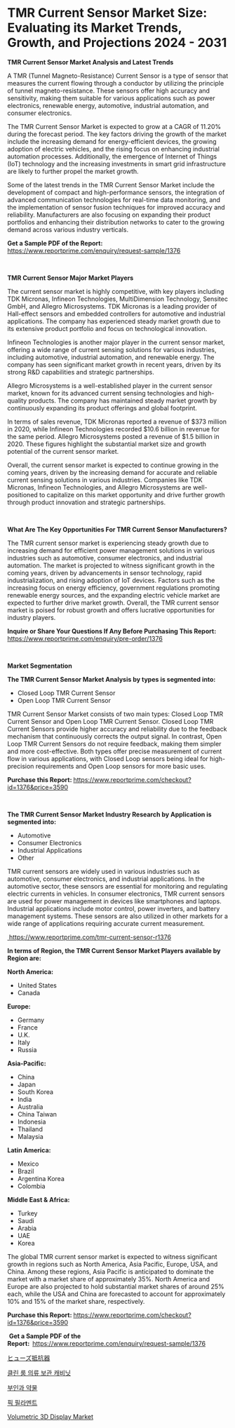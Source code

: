 <p><h1>TMR Current Sensor Market Size: Evaluating its Market Trends, Growth, and Projections 2024 - 2031</h1></p><p><strong>TMR Current Sensor Market Analysis and Latest Trends</strong></p>
<p><p>A TMR (Tunnel Magneto-Resistance) Current Sensor is a type of sensor that measures the current flowing through a conductor by utilizing the principle of tunnel magneto-resistance. These sensors offer high accuracy and sensitivity, making them suitable for various applications such as power electronics, renewable energy, automotive, industrial automation, and consumer electronics.</p><p>The TMR Current Sensor Market is expected to grow at a CAGR of 11.20% during the forecast period. The key factors driving the growth of the market include the increasing demand for energy-efficient devices, the growing adoption of electric vehicles, and the rising focus on enhancing industrial automation processes. Additionally, the emergence of Internet of Things (IoT) technology and the increasing investments in smart grid infrastructure are likely to further propel the market growth.</p><p>Some of the latest trends in the TMR Current Sensor Market include the development of compact and high-performance sensors, the integration of advanced communication technologies for real-time data monitoring, and the implementation of sensor fusion techniques for improved accuracy and reliability. Manufacturers are also focusing on expanding their product portfolios and enhancing their distribution networks to cater to the growing demand across various industry verticals.</p></p>
<p><strong>Get a Sample PDF of the Report:&nbsp;</strong> <a href="https://www.reportprime.com/enquiry/request-sample/1376">https://www.reportprime.com/enquiry/request-sample/1376</a></p>
<p>&nbsp;</p>
<p><strong>TMR Current Sensor Major Market Players</strong></p>
<p><p>The current sensor market is highly competitive, with key players including TDK Micronas, Infineon Technologies, MultiDimension Technology, Sensitec GmbH, and Allegro Microsystems. TDK Micronas is a leading provider of Hall-effect sensors and embedded controllers for automotive and industrial applications. The company has experienced steady market growth due to its extensive product portfolio and focus on technological innovation.</p><p>Infineon Technologies is another major player in the current sensor market, offering a wide range of current sensing solutions for various industries, including automotive, industrial automation, and renewable energy. The company has seen significant market growth in recent years, driven by its strong R&D capabilities and strategic partnerships.</p><p>Allegro Microsystems is a well-established player in the current sensor market, known for its advanced current sensing technologies and high-quality products. The company has maintained steady market growth by continuously expanding its product offerings and global footprint.</p><p>In terms of sales revenue, TDK Micronas reported a revenue of $373 million in 2020, while Infineon Technologies recorded $10.6 billion in revenue for the same period. Allegro Microsystems posted a revenue of $1.5 billion in 2020. These figures highlight the substantial market size and growth potential of the current sensor market.</p><p>Overall, the current sensor market is expected to continue growing in the coming years, driven by the increasing demand for accurate and reliable current sensing solutions in various industries. Companies like TDK Micronas, Infineon Technologies, and Allegro Microsystems are well-positioned to capitalize on this market opportunity and drive further growth through product innovation and strategic partnerships.</p></p>
<p>&nbsp;</p>
<p><strong>What Are The Key Opportunities For TMR Current Sensor Manufacturers?</strong></p>
<p><p>The TMR current sensor market is experiencing steady growth due to increasing demand for efficient power management solutions in various industries such as automotive, consumer electronics, and industrial automation. The market is projected to witness significant growth in the coming years, driven by advancements in sensor technology, rapid industrialization, and rising adoption of IoT devices. Factors such as the increasing focus on energy efficiency, government regulations promoting renewable energy sources, and the expanding electric vehicle market are expected to further drive market growth. Overall, the TMR current sensor market is poised for robust growth and offers lucrative opportunities for industry players.</p></p>
<p><strong>Inquire or Share Your Questions If Any Before Purchasing This Report:</strong> <a href="https://www.reportprime.com/enquiry/pre-order/1376">https://www.reportprime.com/enquiry/pre-order/1376</a></p>
<p>&nbsp;</p>
<p><strong>Market Segmentation</strong></p>
<p><strong>The TMR Current Sensor Market Analysis by types is segmented into:</strong></p>
<p><ul><li>Closed Loop TMR Current Sensor</li><li>Open Loop TMR Current Sensor</li></ul></p>
<p><p>TMR Current Sensor Market consists of two main types: Closed Loop TMR Current Sensor and Open Loop TMR Current Sensor. Closed Loop TMR Current Sensors provide higher accuracy and reliability due to the feedback mechanism that continuously corrects the output signal. In contrast, Open Loop TMR Current Sensors do not require feedback, making them simpler and more cost-effective. Both types offer precise measurement of current flow in various applications, with Closed Loop sensors being ideal for high-precision requirements and Open Loop sensors for more basic uses.</p></p>
<p><strong>Purchase this Report:&nbsp;</strong><a href="https://www.reportprime.com/checkout?id=1376&price=3590">https://www.reportprime.com/checkout?id=1376&price=3590</a></p>
<p>&nbsp;</p>
<p><strong>The TMR Current Sensor Market Industry Research by Application is segmented into:</strong></p>
<p><ul><li>Automotive</li><li>Consumer Electronics</li><li>Industrial Applications</li><li>Other</li></ul></p>
<p><p>TMR current sensors are widely used in various industries such as automotive, consumer electronics, and industrial applications. In the automotive sector, these sensors are essential for monitoring and regulating electric currents in vehicles. In consumer electronics, TMR current sensors are used for power management in devices like smartphones and laptops. Industrial applications include motor control, power inverters, and battery management systems. These sensors are also utilized in other markets for a wide range of applications requiring accurate current measurement.</p></p>
<p><a href="https://www.reportprime.com/tmr-current-sensor-r1376">&nbsp;https://www.reportprime.com/tmr-current-sensor-r1376</a></p>
<p><strong>In terms of Region, the TMR Current Sensor Market Players available by Region are:</strong></p>
<p>
    <p> <strong> North America: </strong>
        <ul>
            <li>United States</li>
            <li>Canada</li>
        </ul>
        </p> 
    <p> <strong> Europe: </strong>
        <ul>
            <li>Germany</li>
            <li>France</li>
            <li>U.K.</li>
            <li>Italy</li>
            <li>Russia</li>
        </ul>
        </p> 
    <p> <strong> Asia-Pacific: </strong>
        <ul>
            <li>China</li>
            <li>Japan</li>
            <li>South Korea</li>
            <li>India</li>
            <li>Australia</li>
            <li>China Taiwan</li>
            <li>Indonesia</li>
            <li>Thailand</li>
            <li>Malaysia</li>
        </ul>
        </p> 
    <p> <strong> Latin America: </strong>
        <ul>
            <li>Mexico</li>
            <li>Brazil</li>
            <li>Argentina Korea</li>
            <li>Colombia</li>
        </ul>
        </p> 
    <p> <strong> Middle East & Africa: </strong>
        <ul>
            <li>Turkey</li>
            <li>Saudi</li>
            <li>Arabia</li>
            <li>UAE</li>
            <li>Korea</li>
        </ul>
    </p>
    </p>
<p><p>The global TMR current sensor market is expected to witness significant growth in regions such as North America, Asia Pacific, Europe, USA, and China. Among these regions, Asia Pacific is anticipated to dominate the market with a market share of approximately 35%. North America and Europe are also projected to hold substantial market shares of around 25% each, while the USA and China are forecasted to account for approximately 10% and 15% of the market share, respectively.</p></p>
<p><strong>Purchase this Report: </strong><a href="https://www.reportprime.com/checkout?id=1376&price=3590">https://www.reportprime.com/checkout?id=1376&price=3590</a></p>
<p>&nbsp;<strong>Get a Sample PDF of the Report:&nbsp;&nbsp;</strong><a href="https://www.reportprime.com/enquiry/request-sample/1376">https://www.reportprime.com/enquiry/request-sample/1376</a></p>
<p><strong></strong></p>
<p><p><a href="https://medium.com/@clairhane2018/%E6%8A%B5%E6%8A%97%E5%99%A8%E5%B8%82%E5%A0%B4%E8%A6%8F%E6%A8%A1%E3%81%AF-%E3%82%B0%E3%83%AD%E3%83%BC%E3%83%90%E3%83%AB%E7%94%A3%E6%A5%AD%E3%81%AB%E3%81%8A%E3%81%91%E3%82%8B%E6%9C%80%E9%81%A9%E3%81%AA%E3%83%9E%E3%83%BC%E3%82%B1%E3%83%86%E3%82%A3%E3%83%B3%E3%82%B0%E3%83%81%E3%83%A3%E3%83%8D%E3%83%AB%E3%82%92%E7%A4%BA%E3%81%97%E3%81%A6%E3%81%84%E3%81%BE%E3%81%99-7b9d48d53fb7">ヒューズ抵抗器</a></p><p><a href="https://github.com/JeromeRtyau89966/Market-Research-Report-List-1/blob/main/490891668588.md">클린 룸 의류 보관 캐비닛</a></p><p><a href="https://medium.com/@hershelkris/%EC%82%B0%EB%B6%80%EC%9D%B8%EA%B3%BC-%EC%95%BD%ED%92%88-%EC%8B%9C%EC%9E%A5-%EA%B2%BD%EC%9F%81-%EB%B6%84%EC%84%9D-%EC%8B%9C%EC%9E%A5-%ED%8A%B8%EB%A0%8C%EB%93%9C-%EB%B0%8F-2031%EB%85%84%EA%B9%8C%EC%A7%80%EC%9D%98-%EC%98%88%EC%B8%A1-0b3e442f766e">부인과 약물</a></p><p><a href="https://github.com/TimmyMann6767/Market-Research-Report-List-1/blob/main/662973368587.md">픽 필라멘트</a></p><p><a href="https://issuu.com/reportprime-2/docs/volumetric-3d-display-market-size-2030.pptx">Volumetric 3D Display Market</a></p></p>